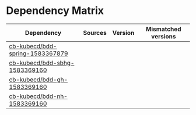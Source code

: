 # Dependency Matrix

Dependency | Sources | Version | Mismatched versions
---------- | ------- | ------- | -------------------
[cb-kubecd/bdd-spring-1583367879](https://github.com/cb-kubecd/bdd-spring-1583367879.git) |  | []() | 
[cb-kubecd/bdd-sbhg-1583369160](https://github.com/cb-kubecd/bdd-sbhg-1583369160.git) |  | []() | 
[cb-kubecd/bdd-gh-1583369160](https://github.com/cb-kubecd/bdd-gh-1583369160.git) |  | []() | 
[cb-kubecd/bdd-nh-1583369160](https://github.com/cb-kubecd/bdd-nh-1583369160.git) |  | []() | 
